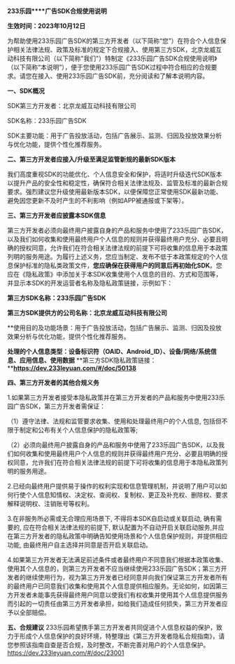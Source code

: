 **233乐园****广告SDK合规使用说明** 

**生效时间：2023年10月12日** 

为帮助使用233乐园广告SDK的第三方开发者（以下简称“您”）在符合个人信息保护相关法律法规、政策及标准的规定下合规接入、使用第三方SDK，北京龙威互动科技有限公司（以下简称"我们"）特制定《233乐园广告SDK合规使用说明》（以下简称“本说明”），便于您使用233乐园广告SDK过程中符合相应的合规要求。请您在接入、使用233乐园广告SDK前，充分阅读和了解本说明内容。

 **一、SDK概况** 

SDK第三方开发者：北京龙威互动科技有限公司 

SDK名称：233乐园广告SDK 

SDK主要功能：用于广告投放活动，包括广告展示、监测、归因及投放效果分析与优化功能，提供个性化推荐服务。

 **二、第三方开发者应接入/升级至满足监管新规的最新SDK版本** 

我们高度重视SDK的功能优化、个人信息安全和保护，将适时升级迭代SDK版本以提升产品的安全性和稳定性，确保符合相关法律法规及、监管及标准的最新合规要求。强烈建议您升级使用最新版本SDK，以便保障您正常使用SDK最新功能、避免因您更新不及时产生的不利影响（例如APP被通报或下架等）。

 **三、第三方开发者应披露本SDK信息** 

第三方开发者必须向最终用户披露自身的产品和服务中使用了233乐园广告SDK，以及我们如何收集和使用最终用户个人信息的规则并获得最终用户充分、必要且明确的授权同意，允许我们在符合相关法律法规的前提下可将收集的信息用于本政策列明的服务用途。为履行上述义务，您应当制定、发布不低于本政策规定的个人信息保护标准的隐私类政策文件，**您应确保在获得用户的同意后再初始化SDK**。您应在《隐私政策》中添加关于本SDK收集使用个人信息的目的、方式和范围等，并显示本SDK的开发运营者名称及隐私政策链接，示例如下： 

**第三方SDK名称：233乐园广告SDK**

 **第三方SDK提供方的公司名称：北京龙威互动科技有限公司** 

**使用目的及功能场景：用于广告投放活动，包括广告展示、监测、归因及投放效果分析与优化功能，提供个性化推荐服务。

 **处理的个人信息类型：设备标识符（OAID、Android_ID）、设备/网络/系统信息、应用信息、使用数据** **第三方SDK隐私政策链接：****https://dev.233leyuan.com/#/doc/50138** 

**四、第三方开发者的其他合规义务** 

1.如果第三方开发者接受本隐私政策并在第三方开发者的产品和服务中使用233乐园广告SDK，第三方开发者需保证： 

（1）遵守法律、法规和监管要求收集、使用和处理最终用户的个人信息, 包括但不限于制定和公布有关个人信息保护的隐私政策等; 

（2）必须向最终用户披露自身的产品和服务中使用了233乐园广告SDK，以及我们如何收集和使用最终用户个人信息的规则并获得最终用户充分、必要且明确的授权同意，允许我们在符合相关法律法规的前提下可将收集的信息用于本隐私政策列明的服务用途。

 2.已经向最终用户提供易于操作的权利实现和信息管理机制，并说明了用户可以如何行使个人信息知情权、决定权、查阅权、复制权、更正及补充权、删除权、要求解释说明权、注销账号等权利。

 3.在非服务所必需或无合理应用场景下, 不得将本SDK自启动或关联启动, 确有需要的, 应在符合相关法律法规的前提下, 默认配置为不自动开启关联启动服务,并应在第三方开发者的隐私政策中明确告知使用场景和个人信息保护规则，并提供相应功能, 由最终用户自主选择并同意是否开启关联启动。

 4.如果第三方开发者无法满足前述条件或者最终用户不同意我们根据本政策收集、使用其个人信息的，则第三方开发者不应当继续使用233乐园广告SDK；第三方开发者的继续使用行为，视为第三方开发者已经同意并向我们保证第三方开发者所有的最终用户已同意我们收集和使用其个人信息提供相应服务。无论如何，如因第三方开发者未能事先获得最终用户同意以使我们有权收集并使用其个人信息提供服务而引起的一切责任由第三方开发者承担，如给我们造成任何损失，第三方开发者应予以全部赔偿。

 **五、合规建议** 233乐园希望携手第三方开发者共同促进个人信息权益的保护，致力于形成个人信息保护的良好环境，特整理出《第三方开发者隐私合规指南》，请您参照该指南自查是否合规，及时整改，不断完善对用户的个人信息保护。 https://dev.233leyuan.com/#/doc/23001